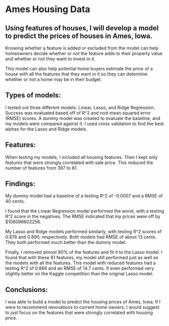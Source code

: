 # Ames Housing Data

## Using features of houses, I will develop a model to predict the prices of houses in Ames, Iowa.

Knowing whether a feature is added or excluded from the model can help homeowners decide 
whether or not the feature adds to their property value and whether or not they want to invest in it.

This model can also help potential home buyers estimate the price of a house with all the features that they want in it
so they can determine whether or not a home may be in their budget.

## Types of models:

I tested out three different models: Linear, Lasso, and Ridge Regression.
Success was evaluated based off of R^2 and root mean squared error (RMSE) scores. 
A dummy model was created to evaluate the baseline, and my models were compared against it.
I used cross validation to find the best alphas for the Lasso and Ridge models.

## Features:
When testing my models, I included all housing features. Then I kept only features that were strongly
correlated with sale price. This reduced the number of features from 397 to 81.

## Findings:
My dummy model had a baseline of a testing R^2 of -0.0007 and a RMSE of 40 cents.

I found that the Linear Regression model performed the worst, with a testing R^2 score in the negatives.
The RMSE indicated that my prices were off by $108096602256.

My Lasso and Ridge models performed similarly, with testing R^2 scores of 0.878 and 
0.890, respectively. Both models had RMSE of about 13 cents. They both performed much better 
than the dummy model.

Finally, I removed almost 80% of the features and fit it to the Lasso model. I found that with these 
81 features, my model still performed just as well as the models with all the features. 
This model with reduced features had a testing R^2 of 0.866 and an RMSE of 14.7 cents.
It even performed very slightly better on the Kaggle competition than the original Lasso model.

## Conclusions:
I was able to build a model to predict the housing prices of Ames, Iowa. 
If I were to recommend renovations to current home owners, I would suggest to just focus on the features
that were strongly correlated with housing price.
